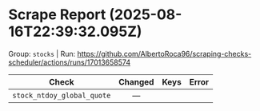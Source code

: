 # Scrape Report (2025-08-16T22:39:32.095Z)

Group: `stocks`  |  Run: https://github.com/AlbertoRoca96/scraping-checks-scheduler/actions/runs/17013658574

| Check | Changed | Keys | Error |
|---|:---:|:--|:--|
| `stock_ntdoy_global_quote` | — |  |  |
